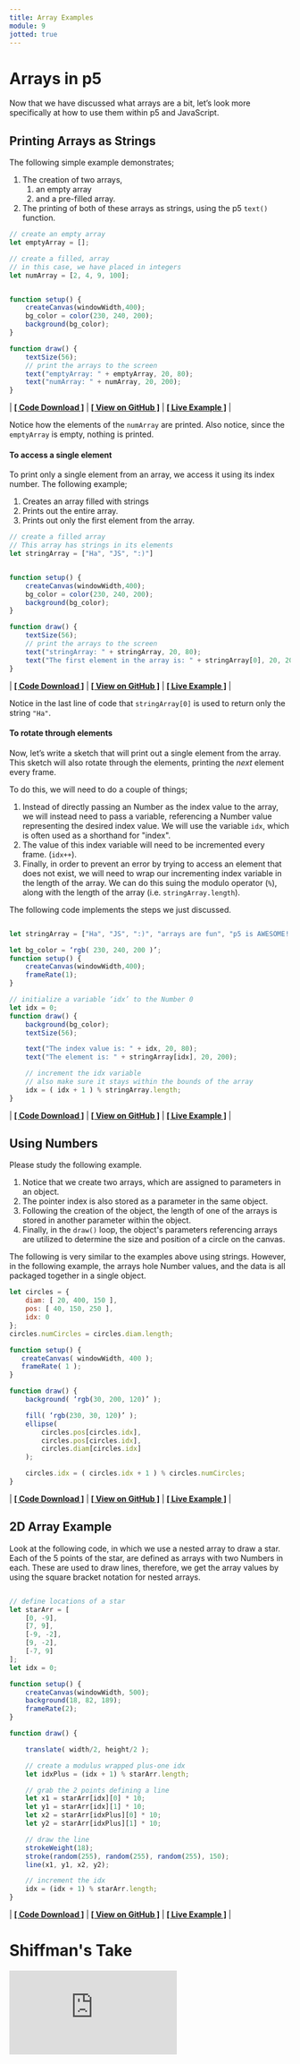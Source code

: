 ```yaml
---
title: Array Examples
module: 9
jotted: true
---
```


# Arrays in p5

Now that we have discussed what arrays are a bit, let’s look more specifically at how to use them within p5 and JavaScript.

## Printing Arrays as Strings

The following simple example demonstrates;

1. The creation of two arrays,
	1. an empty array
	2. and a pre-filled array.
2. The printing of both of these arrays as strings, using the p5 `text()` function.

```js
// create an empty array
let emptyArray = [];

// create a filled, array
// in this case, we have placed in integers
let numArray = [2, 4, 9, 100];


function setup() {
    createCanvas(windowWidth,400);
    bg_color = color(230, 240, 200);
    background(bg_color);
}

function draw() {
    textSize(56);
    // print the arrays to the screen
    text("emptyArray: " + emptyArray, 20, 80);
    text("numArray: " + numArray, 20, 200);
}
```


<div id="jotted-demo-1" class=""></div>
</div>
<script>
    new Jotted(document.querySelector("#jotted-demo-1"), {
    files: [
        {
            type: "js",
            url:"https://raw.githubusercontent.com/Montana-Media-Arts/120_CreativeCoding/master/lecture_code/09/01_array_print_01/sketch.js"
        },
        {
            type: "html",
            url:"../../../p5_resources/index.html"
    }],
    // plugins: [ "codemirror", "console" ]
    plugins: [ "codemirror" ]
});
</script>

| [**[ Code Download ]**](https://github.com/Montana-Media-Arts/120_CreativeCoding/raw/master/lecture_code/09/01_array_print_01/01_array_print_01.zip) | [**[ View on GitHub ]**](https://github.com/Montana-Media-Arts/120_CreativeCoding/raw/master/lecture_code/09/01_array_print_01/) | [**[ Live Example ]**](https://montana-media-arts.github.io/120_CreativeCoding/lecture_code/09/01_array_print_01/) |




Notice how the elements of the `numArray` are printed. Also notice, since the `emptyArray` is empty, nothing is printed.


#### To access a single element

To print only a single element from an array, we access it using its index number. The following example;

1. Creates an array filled with strings
2. Prints out the entire array.
3. Prints out only the first element from the array.

```js
// create a filled array
// This array has strings in its elements
let stringArray = ["Ha", "JS", ":)"]


function setup() {
    createCanvas(windowWidth,400);
    bg_color = color(230, 240, 200);
    background(bg_color);
}

function draw() {
    textSize(56);
    // print the arrays to the screen
    text("stringArray: " + stringArray, 20, 80);
    text("The first element in the array is: " + stringArray[0], 20, 200);
}
```


<div id="jotted-demo-2" class=""></div>
</div>
<script>
    new Jotted(document.querySelector("#jotted-demo-2"), {
    files: [
        {
            type: "js",
            url:"https://raw.githubusercontent.com/Montana-Media-Arts/120_CreativeCoding/master/lecture_code/09/01_array_print_02/sketch.js"
        },
        {
            type: "html",
            url:"../../../p5_resources/index.html"
    }],
    // plugins: [ "codemirror", "console" ]
    plugins: [ "codemirror" ]
});
</script>

| [**[ Code Download ]**](https://github.com/Montana-Media-Arts/120_CreativeCoding/raw/master/lecture_code/09/01_array_print_02/01_array_print_02.zip) | [**[ View on GitHub ]**](https://github.com/Montana-Media-Arts/120_CreativeCoding/raw/master/lecture_code/09/01_array_print_02/) | [**[ Live Example ]**](https://montana-media-arts.github.io/120_CreativeCoding/lecture_code/09/01_array_print_02/) |



Notice in the last line of code that `stringArray[0]` is used to return only the string `"Ha"`.


#### To rotate through elements

Now, let’s write a sketch that will print out a single element from the array. This sketch will also rotate through the elements, printing the _next_ element every frame.

To do this, we will need to do a couple of things;

1. Instead of directly passing an Number as the index value to the array, we will instead need to pass a variable, referencing a Number value representing the desired index value. We will use the variable `idx`, which is often used as a shorthand for "index".
2. The value of this index variable will need to be incremented every frame. (`idx++`).
3. Finally, in order to prevent an error by trying to access an element that does not exist, we will need to wrap our incrementing index variable in the length of the array. We can do this suing the modulo operator (`%`), along with the length of the array (i.e. `stringArray.length`).

The following code implements the steps we just discussed.

```js

let stringArray = ["Ha", "JS", ":)", "arrays are fun", "p5 is AWESOME!!"];

let bg_color = ‘rgb( 230, 240, 200 )’;
function setup() {
    createCanvas(windowWidth,400);
    frameRate(1);
}

// initialize a variable ‘idx’ to the Number 0
let idx = 0;
function draw() {
    background(bg_color);
    textSize(56);

    text("The index value is: " + idx, 20, 80);
    text("The element is: " + stringArray[idx], 20, 200);

    // increment the idx variable
    // also make sure it stays within the bounds of the array
    idx = ( idx + 1 ) % stringArray.length;
}
```


<div id="jotted-demo-3" class=""></div>
</div>
<script>
    new Jotted(document.querySelector("#jotted-demo-3"), {
    files: [
        {
            type: "js",
            url:"https://raw.githubusercontent.com/Montana-Media-Arts/120_CreativeCoding/master/lecture_code/09/01_array_print_03/sketch.js"
        },
        {
            type: "html",
            url:"../../../p5_resources/index.html"
    }],
    // plugins: [ "codemirror", "console" ]
    plugins: [ "codemirror" ]
});
</script>

| [**[ Code Download ]**](https://github.com/Montana-Media-Arts/120_CreativeCoding/raw/master/lecture_code/09/01_array_print_03/01_array_print_03.zip) | [**[ View on GitHub ]**](https://github.com/Montana-Media-Arts/120_CreativeCoding/raw/master/lecture_code/09/01_array_print_03/) | [**[ Live Example ]**](https://montana-media-arts.github.io/120_CreativeCoding/lecture_code/09/01_array_print_03/) |


## Using Numbers

Please study the following example.

1. Notice that we create two arrays, which are assigned to parameters in an object.
2. The pointer index is also stored as a parameter in the same object.
3. Following the creation of the object, the length of one of the arrays is stored in another parameter within the object.
4. Finally, in the `draw()` loop, the object's parameters referencing arrays are utilized to determine the size and position of a circle on the canvas.

The following is very similar to the examples above using strings. However, in the following example, the arrays hole Number values, and the data is all packaged together in a single object.

```js
let circles = {
    diam: [ 20, 400, 150 ],
    pos: [ 40, 150, 250 ],
    idx: 0
};
circles.numCircles = circles.diam.length;

function setup() {
   createCanvas( windowWidth, 400 );
   frameRate( 1 );
}

function draw() {
    background( ‘rgb(30, 200, 120)’ );

    fill( ‘rgb(230, 30, 120)’ );
    ellipse(
        circles.pos[circles.idx],
        circles.pos[circles.idx],
        circles.diam[circles.idx]
    );

    circles.idx = ( circles.idx + 1 ) % circles.numCircles;
}
```


<div id="jotted-demo-4" class=""></div>
</div>
<script>
    new Jotted(document.querySelector("#jotted-demo-4"), {
    files: [
        {
            type: "js",
            url:"https://raw.githubusercontent.com/Montana-Media-Arts/120_CreativeCoding/master/lecture_code/09/02_arrays_numbers_01/sketch.js"
        },
        {
            type: "html",
            url:"../../../p5_resources/index.html"
    }],
    // plugins: [ "codemirror", "console" ]
    plugins: [ "codemirror" ]
});
</script>

| [**[ Code Download ]**](https://github.com/Montana-Media-Arts/120_CreativeCoding/raw/master/lecture_code/09/02_arrays_numbers_01/02_arrays_numbers_01.zip) | [**[ View on GitHub ]**](https://github.com/Montana-Media-Arts/120_CreativeCoding/raw/master/lecture_code/09/02_arrays_numbers_01/) | [**[ Live Example ]**](https://montana-media-arts.github.io/120_CreativeCoding/lecture_code/09/02_arrays_numbers_01/) |



## 2D Array Example

Look at the following code, in which we use a nested array to draw a star. Each of the 5 points of the star, are defined as arrays with two Numbers in each. These are used to draw lines, therefore, we get the array values by using the square bracket notation for nested arrays.

```js

// define locations of a star
let starArr = [
    [0, -9],
    [7, 9],
    [-9, -2],
    [9, -2],
    [-7, 9]
];
let idx = 0;

function setup() {
    createCanvas(windowWidth, 500);
    background(18, 82, 189);
    frameRate(2);
}

function draw() {

    translate( width/2, height/2 );

    // create a modulus wrapped plus-one idx
    let idxPlus = (idx + 1) % starArr.length;

    // grab the 2 points defining a line
    let x1 = starArr[idx][0] * 10;
    let y1 = starArr[idx][1] * 10;
    let x2 = starArr[idxPlus][0] * 10;
    let y2 = starArr[idxPlus][1] * 10;

    // draw the line
    strokeWeight(18);
    stroke(random(255), random(255), random(255), 150);
    line(x1, y1, x2, y2);

    // increment the idx
    idx = (idx + 1) % starArr.length;
}
```


<div id="jotted-demo-5" class=""></div>
</div>
<script>
    new Jotted(document.querySelector("#jotted-demo-5"), {
    files: [
        {
            type: "js",
            url:"https://raw.githubusercontent.com/Montana-Media-Arts/120_CreativeCoding/master/lecture_code/09/06_2d_array_01/sketch.js"
        },
        {
            type: "html",
            url:"../../../p5_resources/index.html"
    }],
    // plugins: [ "codemirror", "console" ]
    plugins: [ "codemirror" ]
});
</script>

| [**[ Code Download ]**](https://github.com/Montana-Media-Arts/120_CreativeCoding/raw/master/lecture_code/09/06_2d_array_01/06_2d_array_01.zip) | [**[ View on GitHub ]**](https://github.com/Montana-Media-Arts/120_CreativeCoding/raw/master/lecture_code/09/06_2d_array_01/) | [**[ Live Example ]**](https://montana-media-arts.github.io/120_CreativeCoding/lecture_code/09/06_2d_array_01/) |




# Shiffman's Take

<div class="embed-responsive embed-responsive-16by9"><iframe class="embed-responsive-item" src="https://www.youtube.com/embed/VIQoUghHSxU" frameborder="0" allowfullscreen></iframe></div>
